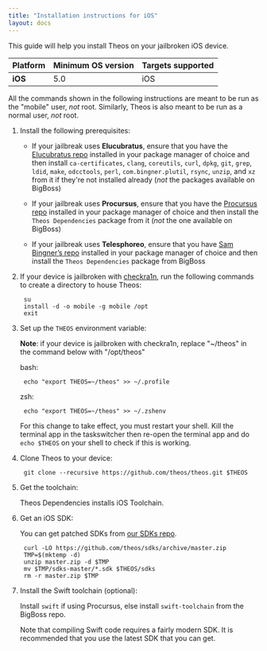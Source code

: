 ```yaml
---
title: "Installation instructions for iOS"
layout: docs
---
```


This guide will help you install Theos on your jailbroken iOS device.

| Platform | Minimum OS version | Targets supported
|----------|--------------------|-------------------|
| **iOS** | 5.0 | iOS |

All the commands shown in the following instructions are meant to be run as the "mobile" user, _not_ root. Similarly, Theos is also meant to be run as a normal user, _not_ root.

1. Install the following prerequisites:

	* If your jailbreak uses **Elucubratus**, ensure that you have the [Elucubratus repo](https://apt.bingner.com) installed in your package manager of choice and then install `ca-certificates`, `clang`, `coreutils`, `curl`, `dpkg`, `git`, `grep`, `ldid`, `make`, `odcctools`, `perl`, `com.bingner.plutil`, `rsync`, `unzip`, and `xz` from it if they're not installed already (*not* the packages available on BigBoss)

	* If your jailbreak uses **Procursus**, ensure that you have the [Procursus repo](https://apt.procurs.us/) installed in your package manager of choice and then install the `Theos Dependencies` package from it (*not* the one available on BigBoss)

	* If your jailbreak uses **Telesphoreo**, ensure that you have [Sam Bingner’s repo](http://repo.bingner.com/) installed in your package manager of choice and then install the `Theos Dependencies` package from BigBoss

1. If your device is jailbroken with [checkra1n](https://checkra.in/), run the following commands to create a directory to house Theos:

		su
		install -d -o mobile -g mobile /opt
		exit

1. Set up the `THEOS` environment variable:

	**Note**: if your device is jailbroken with checkra1n, replace "~/theos" in the command below with "/opt/theos"

	bash:

		echo "export THEOS=~/theos" >> ~/.profile

	zsh:

		echo "export THEOS=~/theos" >> ~/.zshenv

	For this change to take effect, you must restart your shell. Kill the terminal app in the taskswitcher then re-open the terminal app and do `echo $THEOS` on your shell to check if this is working.

1. Clone Theos to your device:

		git clone --recursive https://github.com/theos/theos.git $THEOS

1. Get the toolchain:

	Theos Dependencies installs iOS Toolchain.

1. Get an iOS SDK:

	You can get patched SDKs from [our SDKs repo](https://github.com/theos/sdks).

		curl -LO https://github.com/theos/sdks/archive/master.zip
		TMP=$(mktemp -d)
		unzip master.zip -d $TMP
		mv $TMP/sdks-master/*.sdk $THEOS/sdks
		rm -r master.zip $TMP

1. Install the Swift toolchain (optional):

	Install `swift` if using Procursus, else install `swift-toolchain` from the BigBoss repo.

	Note that compiling Swift code requires a fairly modern SDK. It is recommended that you use the latest SDK that you can get.
